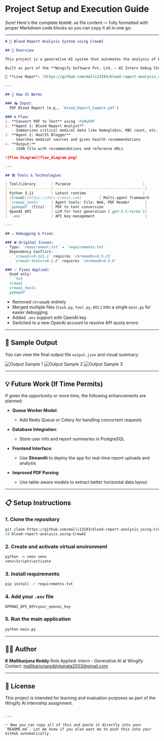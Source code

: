 # Project Setup and Execution Guide
Sure! Here's the complete `README.md` file content — fully formatted with proper Markdown code blocks so you can copy it all in one go:

---

````markdown
# 🧠 Blood Report Analysis System using CrewAI

## 📌 Overview

This project is a generative AI system that automates the analysis of blood reports using **CrewAI**. It employs a multi-agent architecture where one agent extracts key health metrics from a PDF blood report, and another provides actionable health recommendations using external resources.

Built as part of the **Wingify Software Pvt. Ltd. – AI Intern Debug Challenge**, this project demonstrates problem-solving, debugging, and integration skills using advanced AI tools.

🔗 **Live Repo**: [https://github.com/malli13193/blood-report-analysis_using-CrewAI](https://github.com/malli13193/blood-report-analysis_using-CrewAI)

---

## 🚀 How It Works

### 📥 Input:
- PDF Blood Report (e.g., `blood_Report_Sample.pdf`)

### ⚙️ Flow:
1. **Convert PDF to Text** using `PyMuPDF`
2. **Agent 1: Blood Report Analyst**
   - Summarizes critical medical data like Hemoglobin, RBC count, etc.
3. **Agent 2: Health Blogger**
   - Searches medical sources and gives health recommendations
4. **Output:**
   - JSON file with recommendations and reference URLs

![Flow Diagram](flow_diagram.png)

---

## 🛠️ Tools & Technologies

| Tool/Library       | Purpose                                 |
|--------------------|------------------------------------------|
| Python 3.11        | Latest runtime                          |
| [CrewAI](https://docs.crewai.com)        | Multi-agent framework                  |
| `crewai_tools`     | Agent tools: File, Web, PDF Reader       |
| `pymupdf` (fitz)   | PDF to text conversion                   |
| OpenAI API         | LLM for text generation (`gpt-3.5-turbo`)|
| `.env`             | API key management                       |

---

## ⚠️ Debugging & Fixes

### ❌ Original Issues:
- Typo: `requirement.txt` → `requirements.txt`
- Dependency Conflict:
  - `crewai==0.121.1` requires `chromadb>=0.5.23`
  - `crewai-tools==0.1.0` requires `chromadb<0.5.0`

### ✅ Fixes Applied:
- Used only:
  ```txt
  crewai
  crewai_tools
  pymupdf
````

* Removed `chromadb` entirely
* Merged multiple files (`task.py`, `tool.py`, etc.) into a single `main.py` for easier debugging
* Added `.env` support with OpenAI key
* Switched to a new OpenAI account to resolve API quota errors

---

## 🧪 Sample Output

You can view the final output file `output.json` and visual summary:

![Output Sample 1](output1.png)
![Output Sample 2](output2.png)
![Output Sample 3](output3.png)

---

## 💡 Future Work (If Time Permits)

If given the opportunity or more time, the following enhancements are planned:

* **Queue Worker Model**:

  * Add Redis Queue or Celery for handling concurrent requests
* **Database Integration**:

  * Store user info and report summaries in PostgreSQL
* **Frontend Interface**:

  * Use **Streamlit** to deploy the app for real-time report uploads and analysis
* **Improved PDF Parsing**:

  * Use table-aware models to extract better horizontal data layout

---

## 📋 Setup Instructions

### 1. Clone the repository

```bash
git clone https://github.com/malli13193/blood-report-analysis_using-CrewAI.git
cd blood-report-analysis_using-CrewAI
```

### 2. Create and activate virtual environment

```bash
python -m venv venv
venv\Scripts\activate
```

### 3. Install requirements

```bash
pip install -r requirements.txt
```

### 4. Add your `.env` file

```env
OPENAI_API_KEY=your_openai_key
```

### 5. Run the main application

```bash
python main.py
```

---

## 👨‍💻 Author

**K Mallikarjuna Reddy**
Role Applied: Intern - Generative AI at Wingify
Contact: [mallikarjunareddykanala2003@gmail.com](mailto:mallikarjunareddykanala2003@gmail.com)

---

## 📜 License

This project is intended for learning and evaluation purposes as part of the Wingify AI Internship assignment.

```

---

✅ Now you can copy all of this and paste it directly into your `README.md`. Let me know if you also want me to push this into your GitHub automatically.
```
